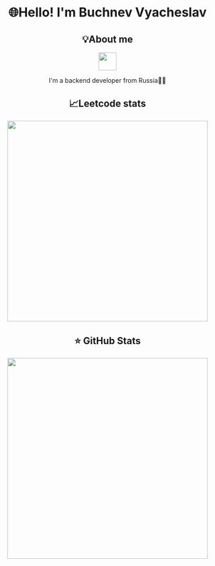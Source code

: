 <h1 align="center">🌐Hello! I'm Buchnev Vyacheslav</h1>

<div align="center">
    <h2>💡About me</h2>
    <a href="https://drive.google.com/file/d/1q60f4HsVwuIRwW4SLFqNQ452rXijdX0w/view?usp=sharing"> <img height="40" src="https://img.shields.io/badge/resume-pdf-green.svg"></a>
    <p>I'm a backend developer from Russia👨‍💻</p>
</div>

<div align="center">
   <h2><b>📈Leetcode stats</b></h2>
  <a href="https://leetcode.com/Slava_Buchnev"> <img width="450" src="https://leetcard.jacoblin.cool/Slava_Buchnev?ext=contest"/> </a>
</div>

<div align="center">
    <h2><b>⭐ GitHub Stats</b></h2>
    <img width="450" src="https://github-readme-stats.vercel.app/api/top-langs?username=Slava55555&layout=compact&theme=cobalt" />
</div>

